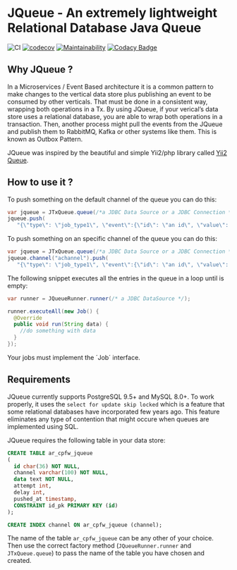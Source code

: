 # JQueue - An extremely lightweight Relational Database Java Queue

![CI](https://github.com/enriquemolinari/jqueue/actions/workflows/tests.yml/badge.svg) [![codecov](https://codecov.io/gh/enriquemolinari/jqueue/branch/main/graph/badge.svg?token=GXRDRAK5GH)](https://codecov.io/gh/enriquemolinari/jqueue) [![Maintainability](https://api.codeclimate.com/v1/badges/c5c3e4a53ba6faf2d9cc/maintainability)](https://codeclimate.com/github/enriquemolinari/jqueue/maintainability) [![Codacy Badge](https://app.codacy.com/project/badge/Grade/b53906357ca24c369a3d23cffbad231c)](https://www.codacy.com/gh/enriquemolinari/jqueue/dashboard?utm_source=github.com&amp;utm_medium=referral&amp;utm_content=enriquemolinari/jqueue&amp;utm_campaign=Badge_Grade)

## Why JQueue ?

In a Microservices / Event Based architecture it is a common pattern to make changes to the vertical data store plus publishing an event to be consumed by other verticals. That must be done in a consistent way, wrapping both operations in a Tx. By using JQueue, if your verical’s data store uses a relational database, you are able to wrap both operations in a transaction. Then, another process might pull the events from the JQueue and publish them to RabbitMQ, Kafka or other systems like them. This is known as Outbox Pattern. 

JQueue was inspired by the beautiful and simple Yii2/php library called [Yii2 Queue](https://github.com/yiisoft/yii2-queue/).

## How to use it ?

To push something on the default channel of the queue you can do this:

```java
var jqueue = JTxQueue.queue(/*a JDBC Data Source or a JDBC Connection */);
jqueue.push(
   "{\"type\": \"job_type1\", \"event\":{\"id\": \"an id\", \"value\": \"\" }}");
```

To push something on an specific channel of the queue you can do this:

```java
var jqueue = JTxQueue.queue(/*a JDBC Data Source or a JDBC Connection */);
jqueue.channel("achannel").push(
   "{\"type\": \"job_type1\", \"event\":{\"id\": \"an id\", \"value\": \"\" }}");
```

The following snippet executes all the entries in the queue in a loop until is empty:

```java
var runner = JQueueRunner.runner(/* a JDBC DataSource */);

runner.executeAll(new Job() {
  @Override
  public void run(String data) {
	//do something with data
  }
});
```

Your jobs must implement the ´Job´ interface.

## Requirements

JQueue currently supports PostgreSQL 9.5+ and MySQL 8.0+. To work properly, it uses the `select for update skip locked` which is a feature that some relational databases have incorporated few years ago. This feature eliminates any type of contention that might occure when queues are implemented using SQL.

JQueue requires the following table in your data store:

```sql
CREATE TABLE ar_cpfw_jqueue
( 
  id char(36) NOT NULL,
  channel varchar(100) NOT NULL,
  data text NOT NULL,
  attempt int,
  delay int,
  pushed_at timestamp,
  CONSTRAINT id_pk PRIMARY KEY (id)
);

CREATE INDEX channel ON ar_cpfw_jqueue (channel); 
```

The name of the table `ar_cpfw_jqueue` can be any other of your choice. Then use the correct factory method (`JQueueRunner.runner` and `JTxQueue.queue`) to pass the name of the table you have chosen and created.  
